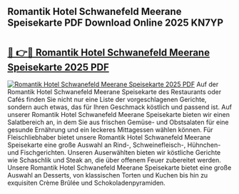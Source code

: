 ## Romantik Hotel Schwanefeld Meerane Speisekarte PDF Download Online 2025 KN7YP

# <h2><a href="http://gc7gszx.nevu.top/?p=Romantik+Hotel+Schwanefeld+Meerane+Speisekarte">🔗 👉🔴 Romantik Hotel Schwanefeld Meerane Speisekarte 2025 PDF</a></h2>

[![Romantik Hotel Schwanefeld Meerane Speisekarte 2025 PDF](https://i.imgur.com/dBaPXMq.png)](http://gc7gszx.nevu.top/?p=Romantik+Hotel+Schwanefeld+Meerane+Speisekarte)
Auf der Romantik Hotel Schwanefeld Meerane Speisekarte des Restaurants oder Cafés finden Sie nicht nur eine Liste der vorgeschlagenen Gerichte, sondern auch etwas, das für Ihren Geschmack köstlich und passend ist. Auf unserer Romantik Hotel Schwanefeld Meerane Speisekarte bieten wir einen Salatbereich an, in dem Sie aus frischen Gemüse- und Obstsalaten für eine gesunde Ernährung und ein leckeres Mittagessen wählen können. Für Fleischliebhaber bietet unsere Romantik Hotel Schwanefeld Meerane Speisekarte eine große Auswahl an Rind-, Schweinefleisch-, Hühnchen- und Fischgerichten. Unseren Auserwählten bieten wir köstliche Gerichte wie Schaschlik und Steak an, die über offenem Feuer zubereitet werden. Unsere Romantik Hotel Schwanefeld Meerane Speisekarte bietet eine große Auswahl an Desserts, von klassischen Torten und Kuchen bis hin zu exquisiten Crème Brûlée und Schokoladenpyramiden.
